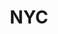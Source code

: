 ---
title: NYC
category: North America
image: /assets/list_images/placeholder.png
maps_url: https://maps.app.goo.gl/fNWd64DCR2xikrzP8
---